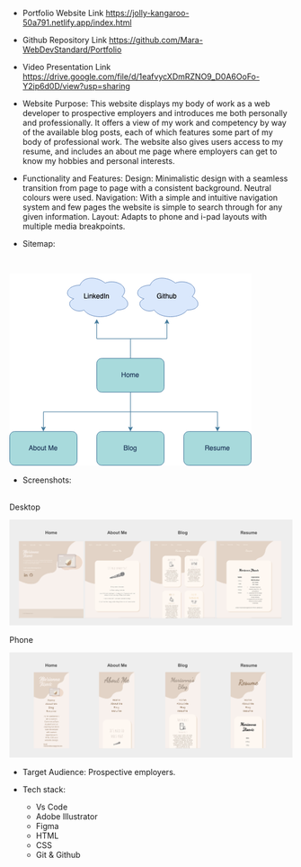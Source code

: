 * Portfolio Website Link
https://jolly-kangaroo-50a791.netlify.app/index.html

* Github Repository Link
https://github.com/Mara-WebDevStandard/Portfolio

* Video Presentation Link
https://drive.google.com/file/d/1eafvycXDmRZNO9_D0A6OoFo-Y2ip6d0D/view?usp=sharing

* Website Purpose:
This website displays my body of work as a web developer to prospective employers and introduces me both personally and professionally. It offers a view of my work and competency by way of the available blog posts, each of which features some part of my body of professional work. The website also gives users access to my resume, and includes an about me page where employers can get to know my hobbies and personal interests.

* Functionality and Features:
Design: Minimalistic design with a seamless transition from page to page with a consistent background. Neutral colours were used.
Navigation: With a simple and intuitive navigation system and few pages the website is simple to search through for any given information.
Layout: Adapts to phone and i-pad layouts with multiple media breakpoints.

* Sitemap:
<br /> 

![sitemap with 4 internal pages and 2 external links](/images/readme/sitemap.png)

* Screenshots:
<br /> 
Desktop

![desktop browser view of internal webpages](/images/readme/desktop.png)

Phone

![phone browser view of internal webpages](/images/readme/phone.png)

* Target Audience:
Prospective employers.

* Tech stack:
    - Vs Code
    - Adobe Illustrator
    - Figma
    - HTML
    - CSS
    - Git & Github